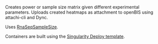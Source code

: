 Creates power or sample size matrix given different experimental parameters. Uploads created heatmaps as attachment to openBIS using attachi-cli and Dync.

Uses [RnaSeqSampleSize](https://doi.org/doi:10.18129/B9.bioc.RnaSeqSampleSize).

Containers are built using the [Singularity Deploy template](https://github.com/singularityhub/singularity-deploy).
